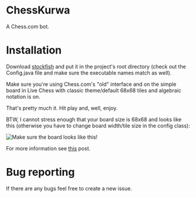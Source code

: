 # ChessKurwa
A Chess.com bot.

# Installation

Download [stockfish](https://stockfishchess.org/) and put it in the project's root directory (check out the Config.java file and make sure the executable names match as well).

Make sure you're using Chess.com's "old" interface and on the simple board in Live Chess with classic theme/default 68x68 tiles and algebraic notation is on.

That's pretty much it. Hit play and, well, enjoy.

BTW, I cannot stress enough that your board size is 68x68 and looks like this (otherwise you have to change board width/tile size in the config class):
 
![Make sure the board looks like this!](https://raw.githubusercontent.com/qubard/ChessKurwa/master/68x68board.png)

For more information see [this](http://blueberrypancak.es/chess-com-bot-stockfish-7/#more-365) post.

# Bug reporting

If there are any bugs feel free to create a new issue. 

